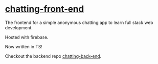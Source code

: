 # [chatting-front-end](https://flynchattin.web.app/)

The frontend for a simple anonymous chatting app to learn full stack web development.

Hosted with firebase.

Now written in TS!

Checkout the backend repo [chatting-back-end](https://github.com/FlyN-Nick/chatting-back-end).
